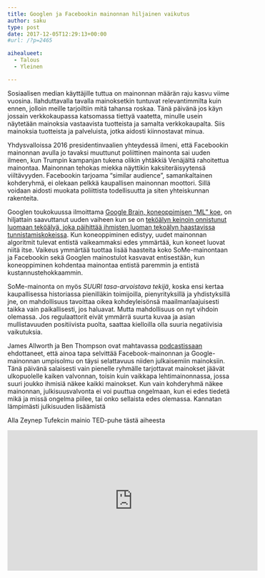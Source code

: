 ```yaml
---
title: Googlen ja Facebookin mainonnan hiljainen vaikutus
author: saku
type: post
date: 2017-12-05T12:29:13+00:00
#url: /?p=2465

aihealueet:
  - Talous
  - Yleinen

---
```

Sosiaalisen median käyttäjille tuttua on mainonnan määrän raju kasvu viime vuosina. Ilahduttavalla tavalla mainoksetkin tuntuvat relevantimmilta kuin ennen, jolloin meille tarjoiltiin mitä tahansa roskaa. Tänä päivänä jos käyn jossain verkkokaupassa katsomassa tiettyä vaatetta, minulle usein näytetään mainoksia vastaavista tuotteista ja samalta verkkokaupalta. Siis mainoksia tuotteista ja palveluista, jotka aidosti kiinnostavat minua.

Yhdysvalloissa 2016 presidentinvaalien yhteydessä ilmeni, että Facebookin mainonnan avulla jo tavaksi muuttunut poliittinen mainonta sai uuden ilmeen, kun Trumpin kampanjan tukena olikin yhtäkkiä Venäjältä rahoitettua mainontaa. Mainonnan tehokas miekka näyttikin kaksiteräisyytensä viiltävyyden. Facebookin tarjoama &#8220;similar audience&#8221;, samankaltainen kohderyhmä, ei olekaan pelkkä kaupallisen mainonnan moottori. Sillä voidaan aidosti muokata poliittista todellisuutta ja siten yhteiskunnan rakenteita.

Googlen toukokuussa ilmoittama <a href="https://research.googleblog.com/2017/05/using-machine-learning-to-explore.html" rel="noopener" target="_blank">Google Brain, koneoppimisen &#8220;ML&#8221; koe,</a> on hiljattain saavuttanut uuden vaiheen kun se on <a href="http://www.independent.co.uk/life-style/gadgets-and-tech/news/google-child-ai-bot-nasnet-automl-machine-learning-artificial-intelligence-a8093201.html" rel="noopener" target="_blank">teköälyn keinoin onnistunut luomaan teköälyä, joka päihittää ihmisten luoman tekoälyn haastavissa tunnistamiskokeissa</a>. Kun koneoppiminen edistyy, uudet mainonnan algoritmit tulevat entistä vaikeammaksi edes ymmärtää, kun koneet luovat niitä itse. Vaikeus ymmärtää tuottaa lisää haasteita koko SoMe-mainontaan ja Facebookin sekä Googlen mainostulot kasvavat entisestään, kun koneoppiminen kohdentaa mainontaa entistä paremmin ja entistä kustannustehokkaammin.

SoMe-mainonta on myös _SUURI tasa-arvoistava tekijä_, koska ensi kertaa kaupallisessa historiassa pienilläkin toimijoilla, pienyrityksillä ja yhdistyksillä jne, on mahdollisuus tavoittaa oikea kohdeyleisönsä maailmanlaajuisesti taikka vain paikallisesti, jos haluavat. Mutta mahdollisuus on nyt vihdoin olemassa. Jos regulaattorit eivät ymmärrä suurta kuvaa ja asian mullistavuuden positiivista puolta, saattaa kielloilla olla suuria negatiivisia vaikutuksia.

James Allworth ja Ben Thompson ovat mahtavassa <a href="//exponent.fm/" rel="noopener" target="_blank">podcastissaan</a> ehdottaneet, että ainoa tapa selvittää Facebook-mainonnan ja Google-mainonnan umpisolmu on täysi selattavuus niiden julkaisemiin mainoksiin. Tänä päivänä salaisesti vain pienelle ryhmälle tarjottavat mainokset jäävät ulkopuolelle kaiken valvonnan, toisin kuin vaikkapa lehtimainonnassa, jossa suuri joukko ihmisiä näkee kaikki mainokset. Kun vain kohderyhmä näkee mainonnan, julkisuusvalvonta ei voi puuttua ongelmaan, kun ei edes tiedetä mikä ja missä ongelma piilee, tai onko sellaista edes olemassa. Kannatan lämpimästi julkisuuden lisäämistä

Alla Zeynep Tufekcin mainio TED-puhe tästä aiheesta
  
<iframe width="560" height="315" src="https://www.youtube.com/embed/iFTWM7HV2UI?controls=0" frameborder="0" gesture="media" allow="encrypted-media" allowfullscreen></iframe>
